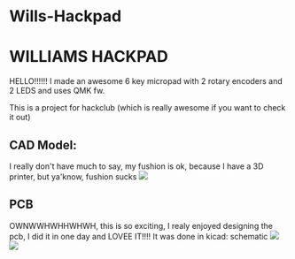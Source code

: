 # Wills-Hackpad
<h1>WILLIAMS HACKPAD</h1>
<p1>HELLO!!!!!! I made an awesome 6 key micropad with 2 rotary encoders and 2 LEDS and uses QMK fw.

This is a project for hackclub (which is really awesome if you want to check it out)</p1>
<h2>CAD Model:</h2>
<p1> I really don't have much to say, my fushion is ok, because I have a 3D printer, but ya'know, fushion sucks </p1>
<img src="https://yt3.ggpht.com/6-VRuSasB1pfzJvVmzNhKTFhWPJr_rgPfWLnh3jEkj6TjyO0RXxhI0WPY6y8xaNECLwRMZTRaTix=s1600-c-fcrop64=1,2cc10000d33effff-nd-v1">

<h2>PCB</h2>
<p1> OWNWWHWHHWHWH, this is so exciting, I realy enjoyed designing the pcb, I did it in one day and LOVEE IT!!!! It was done in kicad:
  schematic </p1>
<img src="https://yt3.ggpht.com/eqc3y8V0tRHNrANAZr02oUb1ksKfn8bO4OY46tu5V0WE_OTXFx1OQ4pIhHn0jN2OfQcbzt2gl5PX=s1600-c-fcrop64=1,2cc10000d33effff-nd-v1">
<img src="https://yt3.ggpht.com/-HVmkObIJJ49GNNAl7E9l29NGhIUtoiOtZfBWenqECFixZHoHtVlIiP-yR3FfNohseb071tOux75WQ=s1600-c-fcrop64=1,2cc10000d33effff-nd-v1">
